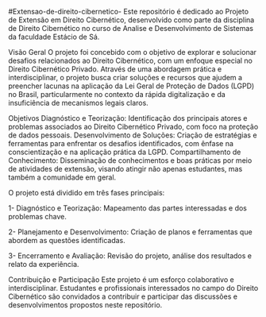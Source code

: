#Extensao-de-direito-cibernetico-
Este repositório é dedicado ao Projeto de Extensão em Direito Cibernético, desenvolvido como parte da disciplina de Direito Cibernético no curso de Analise e Desenvolvimento de Sistemas da faculdade Estácio de Sá.

Visão Geral
O projeto foi concebido com o objetivo de explorar e solucionar desafios relacionados ao Direito Cibernético, com um enfoque especial no Direito Cibernético Privado. Através de uma abordagem prática e interdisciplinar, o projeto busca criar soluções e recursos que ajudem a preencher lacunas na aplicação da Lei Geral de Proteção de Dados (LGPD) no Brasil, particularmente no contexto da rápida digitalização e da insuficiência de mecanismos legais claros.

Objetivos
Diagnóstico e Teorização: Identificação dos principais atores e problemas associados ao Direito Cibernético Privado, com foco na proteção de dados pessoais.
Desenvolvimento de Soluções: Criação de estratégias e ferramentas para enfrentar os desafios identificados, com ênfase na conscientização e na aplicação prática da LGPD.
Compartilhamento de Conhecimento: Disseminação de conhecimentos e boas práticas por meio de atividades de extensão, visando atingir não apenas estudantes, mas também a comunidade em geral.


O projeto está dividido em três fases principais:

1- Diagnóstico e Teorização: Mapeamento das partes interessadas e dos problemas chave.

2- Planejamento e Desenvolvimento: Criação de planos e ferramentas que abordem as questões identificadas.

3- Encerramento e Avaliação: Revisão do projeto, análise dos resultados e relato da experiência.

Contribuição e Participação
Este projeto é um esforço colaborativo e interdisciplinar. Estudantes e profissionais interessados no campo do Direito Cibernético são convidados a contribuir e participar das discussões e desenvolvimentos propostos neste repositório.
